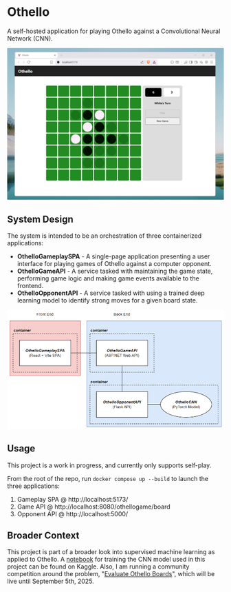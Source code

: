
# Othello

A self-hosted application for playing Othello against a Convolutional Neural Network (CNN).

![Image](./docs/images/ExampleScreenshot.png)

## System Design

The system is intended to be an orchestration of three containerized applications:

- **OthelloGameplaySPA** - A single-page application presenting a user interface for playing games of Othello against a computer opponent.
- **OthelloGameAPI** - A service tasked with maintaining the game state, performing game logic and making game events available to the frontend.
- **OthelloOpponentAPI** - A service tasked with using a trained deep learning model to identify strong moves for a given board state. 


![Image](./docs/images/SystemDesignImage.png)

## Usage

This project is a work in progress, and currently only supports self-play.

From the root of the repo, run ```docker compose up --build``` to launch the three applications:

1) Gameplay SPA @ http://localhost:5173/
2) Game API @ http://localhost:8080/othellogame/board
3) Opponent API @ http://localhost:5000/

## Broader Context

This project is part of a broader look into supervised machine learning as applied to Othello. A [notebook](https://www.kaggle.com/code/petermoorhouse/pytorch-othello-evaluation-cnn) for training the CNN model used in this project can be found on Kaggle. Also, I am running a community competition around the problem, "[Evaluate Othello Boards](https://www.kaggle.com/competitions/evaluate-othello-boards/overview)", which will be live until September 5th, 2025.

